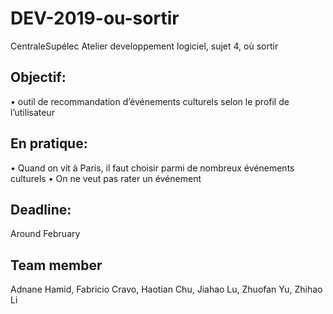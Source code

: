 # DEV-2019-ou-sortir
CentraleSupélec Atelier developpement logiciel, sujet 4, où sortir

## Objectif: 
• outil de recommandation d’événements culturels selon le profil de l’utilisateur

## En pratique:
• Quand on vit à Paris, il faut choisir parmi de nombreux événements culturels
• On ne veut pas rater un événement

## Deadline:
  Around February
  
## Team member
Adnane Hamid, Fabricio Cravo, Haotian Chu, Jiahao Lu, Zhuofan Yu, Zhihao Li


